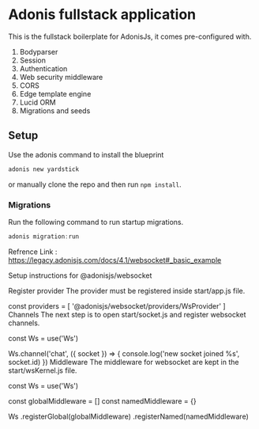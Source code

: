 # Adonis fullstack application

This is the fullstack boilerplate for AdonisJs, it comes pre-configured with.

1. Bodyparser
2. Session
3. Authentication
4. Web security middleware
5. CORS
6. Edge template engine
7. Lucid ORM
8. Migrations and seeds

## Setup

Use the adonis command to install the blueprint

```bash
adonis new yardstick
```

or manually clone the repo and then run `npm install`.


### Migrations

Run the following command to run startup migrations.

```js
adonis migration:run
```


Refrence Link : https://legacy.adonisjs.com/docs/4.1/websocket#_basic_example


Setup instructions for @adonisjs/websocket

Register provider
The provider must be registered inside start/app.js file.

const providers = [
  '@adonisjs/websocket/providers/WsProvider'
]
Channels
The next step is to open start/socket.js and register websocket channels.

const Ws = use('Ws')

Ws.channel('chat', ({ socket }) => {
  console.log('new socket joined %s', socket.id)
})
Middleware
The middleware for websocket are kept in the start/wsKernel.js file.

const Ws = use('Ws')

const globalMiddleware = []
const namedMiddleware = {}

Ws
  .registerGlobal(globalMiddleware)
  .registerNamed(namedMiddleware)